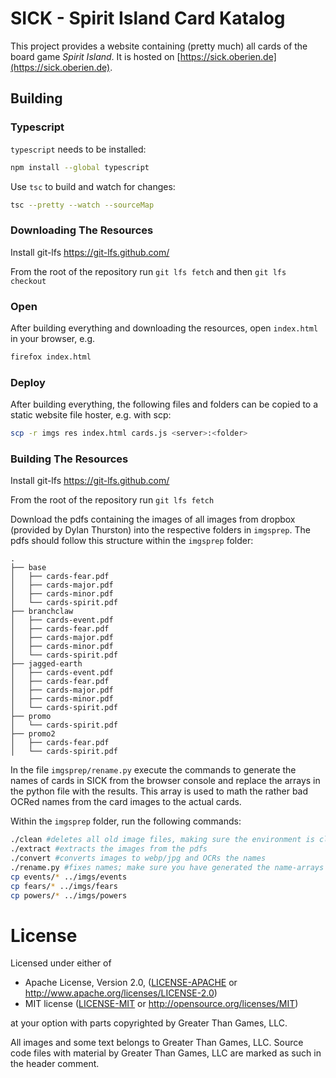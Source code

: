 # SICK - Spirit Island Card Katalog

This project provides a website containing (pretty much) all cards of the board game *Spirit Island*.
It is hosted on [https://sick.oberien.de](https://sick.oberien.de).

## Building

### Typescript

`typescript` needs to be installed:
```sh
npm install --global typescript
```

Use `tsc` to build and watch for changes:
```sh
tsc --pretty --watch --sourceMap
```
### Downloading The Resources

Install git-lfs https://git-lfs.github.com/

From the root of the repository run `git lfs fetch` and then `git lfs checkout`

### Open

After building everything and downloading the resources, open `index.html` in your browser, e.g.
```sh
firefox index.html
```

### Deploy

After building everything, the following files and folders can be copied to a static
website file hoster, e.g. with scp:
```sh
scp -r imgs res index.html cards.js <server>:<folder>
```

### Building The Resources

Install git-lfs https://git-lfs.github.com/

From the root of the repository run `git lfs fetch`

Download the pdfs containing the images of all images from dropbox (provided by Dylan Thurston)
into the respective folders in `imgsprep`.
The pdfs should follow this structure within the `imgsprep` folder:
```
.
├── base
│   ├── cards-fear.pdf
│   ├── cards-major.pdf
│   ├── cards-minor.pdf
│   └── cards-spirit.pdf
├── branchclaw
│   ├── cards-event.pdf
│   ├── cards-fear.pdf
│   ├── cards-major.pdf
│   ├── cards-minor.pdf
│   └── cards-spirit.pdf
├── jagged-earth
│   ├── cards-event.pdf
│   ├── cards-fear.pdf
│   ├── cards-major.pdf
│   ├── cards-minor.pdf
│   └── cards-spirit.pdf
├── promo
│   └── cards-spirit.pdf
├── promo2
│   ├── cards-fear.pdf
│   └── cards-spirit.pdf
```

In the file `imgsprep/rename.py` execute the commands to generate the names of cards in SICK
from the browser console and replace the arrays in the python file with the results.
This array is used to math the rather bad OCRed names from the card images to the actual cards.

Within the `imgsprep` folder, run the following commands:

```bash
./clean #deletes all old image files, making sure the environment is clean
./extract #extracts the images from the pdfs
./convert #converts images to webp/jpg and OCRs the names
./rename.py #fixes names; make sure you have generated the name-arrays
cp events/* ../imgs/events
cp fears/* ../imgs/fears
cp powers/* ../imgs/powers
```

# License

Licensed under either of

 * Apache License, Version 2.0, ([LICENSE-APACHE](LICENSE-APACHE) or http://www.apache.org/licenses/LICENSE-2.0)
 * MIT license ([LICENSE-MIT](LICENSE-MIT) or http://opensource.org/licenses/MIT)

at your option with parts copyrighted by Greater Than Games, LLC.

All images and some text belongs to Greater Than Games, LLC.
Source code files with material by Greater Than Games, LLC are marked as such in the header comment.
